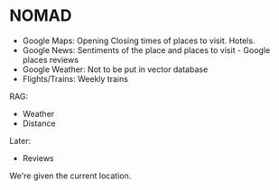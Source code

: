 # NOMAD

- Google Maps: Opening Closing times of places to visit. Hotels. 
- Google News: Sentiments of the place and places to visit - Google places reviews
- Google Weather: Not to be put in vector database
- Flights/Trains: Weekly trains

RAG: 
- Weather
- Distance


Later:
- Reviews


We're given the current location. 